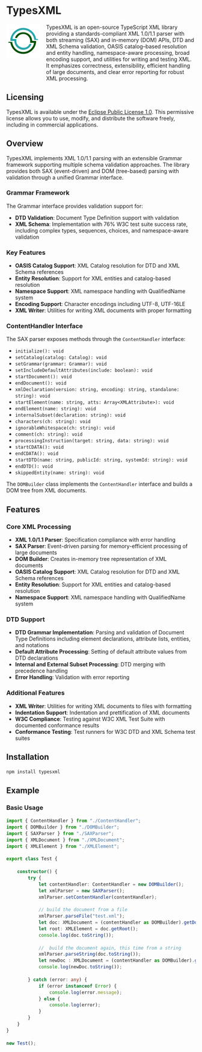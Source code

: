 # TypesXML
<div style="display:flex; vertical-align: top;">
    <img src="./typesXML.png" alt="TypesXML logo" style="width:90px; height:90px;float:left; margin-right: 16px;"/> TypesXML is an open-source TypeScript XML library providing a standards-compliant XML 1.0/1.1 parser with both streaming (SAX) and in-memory (DOM) APIs, DTD and XML Schema validation, OASIS catalog–based resolution and entity handling, namespace-aware processing, broad encoding support, and utilities for writing and testing XML. It emphasizes correctness, extensibility, efficient handling of large documents, and clear error reporting for robust XML processing.
</div>

## Licensing

TypesXML is available under the [Eclipse Public License 1.0](./LICENSE). This permissive license allows you to use, modify, and distribute the software freely, including in commercial applications.

## Overview

TypesXML implements XML 1.0/1.1 parsing with an extensible Grammar framework supporting multiple schema validation approaches. The library provides both SAX (event-driven) and DOM (tree-based) parsing with validation through a unified Grammar interface.

### Grammar Framework

The Grammar interface provides validation support for:

- **DTD Validation**: Document Type Definition support with validation
- **XML Schema**: Implementation with 76% W3C test suite success rate, including complex types, sequences, choices, and namespace-aware validation

### Key Features

- **OASIS Catalog Support**: XML Catalog resolution for DTD and XML Schema references
- **Entity Resolution**: Support for XML entities and catalog-based resolution
- **Namespace Support**: XML namespace handling with QualifiedName system
- **Encoding Support**: Character encodings including UTF-8, UTF-16LE
- **XML Writer**: Utilities for writing XML documents with proper formatting

### ContentHandler Interface

The SAX parser exposes methods through the `ContentHandler` interface:

- `initialize(): void`
- `setCatalog(catalog: Catalog): void`
- `setGrammar(grammar: Grammar): void`
- `setIncludeDefaultAttributes(include: boolean): void`
- `startDocument(): void`
- `endDocument(): void`
- `xmlDeclaration(version: string, encoding: string, standalone: string): void`
- `startElement(name: string, atts: Array<XMLAttribute>): void`
- `endElement(name: string): void`
- `internalSubset(declaration: string): void`
- `characters(ch: string): void`
- `ignorableWhitespace(ch: string): void`
- `comment(ch: string): void`
- `processingInstruction(target: string, data: string): void`
- `startCDATA(): void`
- `endCDATA(): void`
- `startDTD(name: string, publicId: string, systemId: string): void`
- `endDTD(): void`
- `skippedEntity(name: string): void`

The `DOMBuilder` class implements the `ContentHandler` interface and builds a DOM tree from XML documents.

## Features

### Core XML Processing

- **XML 1.0/1.1 Parser**: Specification compliance with error handling
- **SAX Parser**: Event-driven parsing for memory-efficient processing of large documents
- **DOM Builder**: Creates in-memory tree representation of XML documents
- **OASIS Catalog Support**: XML Catalog resolution for DTD and XML Schema references
- **Entity Resolution**: Support for XML entities and catalog-based resolution
- **Namespace Support**: XML namespace handling with QualifiedName system

### DTD Support

- **DTD Grammar Implementation**: Parsing and validation of Document Type Definitions including element declarations, attribute lists, entities, and notations
- **Default Attribute Processing**: Setting of default attribute values from DTD declarations
- **Internal and External Subset Processing**: DTD merging with precedence handling
- **Error Handling**: Validation with error reporting

### Additional Features

- **XML Writer**: Utilities for writing XML documents to files with formatting
- **Indentation Support**: Indentation and prettification of XML documents
- **W3C Compliance**: Testing against W3C XML Test Suite with documented conformance results
- **Conformance Testing**: Test runners for W3C DTD and XML Schema test suites

## Installation

```bash
npm install typesxml
```

## Example

### Basic Usage

```TypeScript
import { ContentHandler } from "./ContentHandler";
import { DOMBuilder } from "./DOMBuilder";
import { SAXParser } from "./SAXParser";
import { XMLDocument } from "./XMLDocument";
import { XMLElement } from "./XMLElement";

export class Test {

    constructor() {
        try {
            let contentHandler: ContentHandler = new DOMBuilder();
            let xmlParser = new SAXParser();
            xmlParser.setContentHandler(contentHandler);

            // build the document from a file
            xmlParser.parseFile("test.xml");
            let doc: XMLDocument = (contentHandler as DOMBuilder).getDocument();
            let root: XMLElement = doc.getRoot();
            console.log(doc.toString());

            //  build the document again, this time from a string
            xmlParser.parseString(doc.toString());
            let newDoc : XMLDocument = (contentHandler as DOMBuilder).getDocument();
            console.log(newDoc.toString());

        } catch (error: any) {
            if (error instanceof Error) {
                console.log(error.message);
            } else {
                console.log(error);
            }
        }
    }
}

new Test();
```
